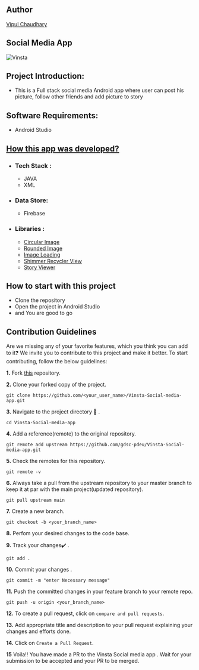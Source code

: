 ## Author

[Vipul Chaudhary](https://github.com/vipulchaudhary16)


## Social Media App
  ![Vinsta](https://user-images.githubusercontent.com/77090657/192953826-63f66889-7190-4f40-914b-13c6aadfcb9c.png)

## Project Introduction:
* This is a Full stack social media Android app where user can post his picture, follow other friends and add picture to story
## Software Requirements:
- Android Studio
  
## <u> How this app was developed? </u>
* ### Tech Stack :
  - JAVA
  - XML
* ### Data Store:
  - Firebase
* ### Libraries :
  - [Circular Image](https://github.com/hdodenhof/CircleImageView)
  - [Rounded Image](https://search.maven.org/artifact/com.makeramen/roundedimageview/2.3.0/jar)
  - [Image Loading](https://github.com/square/picasso)
  - [Shimmer Recycler View](https://github.com/sharish/ShimmerRecyclerView)
  - [Story Viewer](https://github.com/OMARIHAMZA/StoryView)

## How to start with this project
* Clone the repository
* Open the project in Android Studio
* and You are good to go

## Contribution Guidelines

Are we missing any of your favorite features, which you think you can add to it❓ We invite you to contribute to this project and make it better.
To start contributing, follow the below guidelines:

**1.** Fork [this](https://github.com/gdsc-pdeu/Vinsta-Social-media-app.git) repository.

**2.** Clone your forked copy of the project.

```
git clone https://github.com/<your_user_name>/Vinsta-Social-media-app.git
```

**3.** Navigate to the project directory :file_folder: .

```
cd Vinsta-Social-media-app
```

**4.** Add a reference(remote) to the original repository.

```
git remote add upstream https://github.com/gdsc-pdeu/Vinsta-Social-media-app.git
```

**5.** Check the remotes for this repository.

```
git remote -v
```

**6.** Always take a pull from the upstream repository to your master branch to keep it at par with the main project(updated repository).

```
git pull upstream main
```

**7.** Create a new branch.

```
git checkout -b <your_branch_name>
```

**8.** Perfom your desired changes to the code base.

**9.** Track your changes:heavy_check_mark: .

```
git add .
```

**10.** Commit your changes .

```
git commit -m "enter Necessary message"
```

**11.** Push the committed changes in your feature branch to your remote repo.

```
git push -u origin <your_branch_name>
```

**12.** To create a pull request, click on `compare and pull requests`.

**13.** Add appropriate title and description to your pull request explaining your changes and efforts done.

**14.** Click on `Create a Pull Request`.

**15** Voila!! You have made a PR to the Vinsta Social media app . Wait for your submission to be accepted and your PR to be merged.
